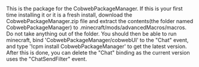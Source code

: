 This is the package for the CobwebPackageManager. If this is your first time installing it or it is a fresh install, download the CobwebPackageManager.zip file and extract the contents(the folder named CobwebPackageManager) to .minecraft/mods/advancedMacros/macros. Do not take anything out of the folder. You should then be able to run minecraft, bind 'CobwebPackageManager/cobwebUI' to the "Chat" event, and type '!cpm install CobwebPackageManager' to get the latest version. After this is done, you can delete the "Chat" binding as the current version uses the "ChatSendFilter" event.
